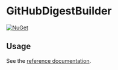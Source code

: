 # GitHubDigestBuilder

[![NuGet](https://img.shields.io/nuget/v/GitHubDigestBuilder.svg)](https://www.nuget.org/packages/GitHubDigestBuilder)

## Usage

See the [reference documentation](GitHubDigestBuilder.md).
